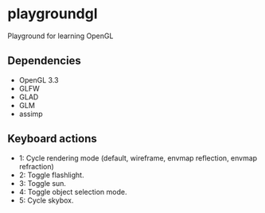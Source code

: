 # playgroundgl
Playground for learning OpenGL

## Dependencies
- OpenGL 3.3
- GLFW
- GLAD
- GLM
- assimp

## Keyboard actions
- 1: Cycle rendering mode (default, wireframe, envmap reflection, envmap refraction)
- 2: Toggle flashlight.
- 3: Toggle sun.
- 4: Toggle object selection mode.
- 5: Cycle skybox.